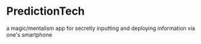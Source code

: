 # PredictionTech
a magic/mentalism app for secretly inputting and deploying information via one's smartphone
